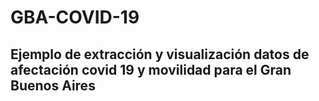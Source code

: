 # GBA-COVID-19
## Ejemplo de extracción y visualización datos de afectación covid 19 y movilidad para el Gran Buenos Aires
